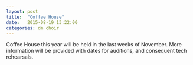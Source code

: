 ```yaml
---
layout: post
title:  "Coffee House"
date:   2015-08-19 13:22:00
categories: dm choir
---
```

Coffee House this year will be held in the last weeks of November. More information will be provided with dates for auditions, and consequent tech rehearsals.